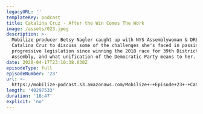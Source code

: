 ```yaml
---
legacyURL: ''
templateKey: podcast
title: Catalina Cruz - After the Win Comes The Work
image: /assets/023.jpeg
description: >-
  Mobilize producer Betsy Nagler caught up with NYS Assemblywoman & DREAMER
  Catalina Cruz to discuss some of the challenges she's faced in passing
  progressive legislation since winning the 2018 race for 39th District
  Assembly, and what unification of the Democratic Party means to her. 
date: 2020-04-17T23:10:38.030Z
episodeType: full
episodeNumber: '23'
url: >-
  https://mobilize-podcast.s3.amazonaws.com/Mobilize+-+Episode+23+-+Catalina+Cruz+-+After+the+Win+Comes+the+Work.mp3
length: '40297533'
duration: '16:47'
explicit: 'no'
---
```


